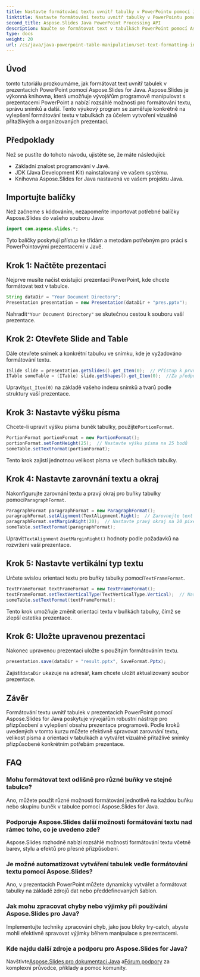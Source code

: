 ```yaml
---
title: Nastavte formátování textu uvnitř tabulky v PowerPointu pomocí Java
linktitle: Nastavte formátování textu uvnitř tabulky v PowerPointu pomocí Java
second_title: Aspose.Slides Java PowerPoint Processing API
description: Naučte se formátovat text v tabulkách PowerPoint pomocí Aspose.Slides for Java. Podrobný průvodce s příklady kódu pro vývojáře.
type: docs
weight: 20
url: /cs/java/java-powerpoint-table-manipulation/set-text-formatting-inside-table-powerpoint-java/
---
```

## Úvod
tomto tutoriálu prozkoumáme, jak formátovat text uvnitř tabulek v prezentacích PowerPoint pomocí Aspose.Slides for Java. Aspose.Slides je výkonná knihovna, která umožňuje vývojářům programově manipulovat s prezentacemi PowerPoint a nabízí rozsáhlé možnosti pro formátování textu, správu snímků a další. Tento výukový program se zaměřuje konkrétně na vylepšení formátování textu v tabulkách za účelem vytvoření vizuálně přitažlivých a organizovaných prezentací.
## Předpoklady
Než se pustíte do tohoto návodu, ujistěte se, že máte následující:
- Základní znalost programování v Javě.
- JDK (Java Development Kit) nainstalovaný ve vašem systému.
- Knihovna Aspose.Slides for Java nastavená ve vašem projektu Java.

## Importujte balíčky
Než začneme s kódováním, nezapomeňte importovat potřebné balíčky Aspose.Slides do vašeho souboru Java:
```java
import com.aspose.slides.*;
```
Tyto balíčky poskytují přístup ke třídám a metodám potřebným pro práci s PowerPointovými prezentacemi v Javě.
## Krok 1: Načtěte prezentaci
Nejprve musíte načíst existující prezentaci PowerPoint, kde chcete formátovat text v tabulce.
```java
String dataDir = "Your Document Directory";
Presentation presentation = new Presentation(dataDir + "pres.pptx");
```
 Nahradit`"Your Document Directory"` se skutečnou cestou k souboru vaší prezentace.
## Krok 2: Otevřete Slide and Table
Dále otevřete snímek a konkrétní tabulku ve snímku, kde je vyžadováno formátování textu.
```java
ISlide slide = presentation.getSlides().get_Item(0);  // Přístup k prvnímu snímku
ITable someTable = (ITable) slide.getShapes().get_Item(0);  //Za předpokladu, že první tvar na snímku je tabulka
```
 Upravit`get_Item(0)` na základě vašeho indexu snímků a tvarů podle struktury vaší prezentace.
## Krok 3: Nastavte výšku písma
 Chcete-li upravit výšku písma buněk tabulky, použijte`PortionFormat`.
```java
PortionFormat portionFormat = new PortionFormat();
portionFormat.setFontHeight(25);  // Nastavte výšku písma na 25 bodů
someTable.setTextFormat(portionFormat);
```
Tento krok zajistí jednotnou velikost písma ve všech buňkách tabulky.
## Krok 4: Nastavte zarovnání textu a okraj
 Nakonfigurujte zarovnání textu a pravý okraj pro buňky tabulky pomocí`ParagraphFormat`.
```java
ParagraphFormat paragraphFormat = new ParagraphFormat();
paragraphFormat.setAlignment(TextAlignment.Right);  // Zarovnejte text doprava
paragraphFormat.setMarginRight(20);  // Nastavte pravý okraj na 20 pixelů
someTable.setTextFormat(paragraphFormat);
```
 Upravit`TextAlignment` a`setMarginRight()` hodnoty podle požadavků na rozvržení vaší prezentace.
## Krok 5: Nastavte vertikální typ textu
 Určete svislou orientaci textu pro buňky tabulky pomocí`TextFrameFormat`.
```java
TextFrameFormat textFrameFormat = new TextFrameFormat();
textFrameFormat.setTextVerticalType(TextVerticalType.Vertical);  // Nastavte vertikální orientaci textu
someTable.setTextFormat(textFrameFormat);
```
Tento krok umožňuje změnit orientaci textu v buňkách tabulky, čímž se zlepší estetika prezentace.
## Krok 6: Uložte upravenou prezentaci
Nakonec upravenou prezentaci uložte s použitým formátováním textu.
```java
presentation.save(dataDir + "result.pptx", SaveFormat.Pptx);
```
 Zajistit`dataDir` ukazuje na adresář, kam chcete uložit aktualizovaný soubor prezentace.

## Závěr
Formátování textu uvnitř tabulek v prezentacích PowerPoint pomocí Aspose.Slides for Java poskytuje vývojářům robustní nástroje pro přizpůsobení a vylepšení obsahu prezentace programově. Podle kroků uvedených v tomto kurzu můžete efektivně spravovat zarovnání textu, velikost písma a orientaci v tabulkách a vytvářet vizuálně přitažlivé snímky přizpůsobené konkrétním potřebám prezentace.
## FAQ
### Mohu formátovat text odlišně pro různé buňky ve stejné tabulce?
Ano, můžete použít různé možnosti formátování jednotlivě na každou buňku nebo skupinu buněk v tabulce pomocí Aspose.Slides for Java.
### Podporuje Aspose.Slides další možnosti formátování textu nad rámec toho, co je uvedeno zde?
Aspose.Slides rozhodně nabízí rozsáhlé možnosti formátování textu včetně barev, stylu a efektů pro přesné přizpůsobení.
### Je možné automatizovat vytváření tabulek vedle formátování textu pomocí Aspose.Slides?
Ano, v prezentacích PowerPoint můžete dynamicky vytvářet a formátovat tabulky na základě zdrojů dat nebo předdefinovaných šablon.
### Jak mohu zpracovat chyby nebo výjimky při používání Aspose.Slides pro Java?
Implementujte techniky zpracování chyb, jako jsou bloky try-catch, abyste mohli efektivně spravovat výjimky během manipulace s prezentacemi.
### Kde najdu další zdroje a podporu pro Aspose.Slides for Java?
 Navštivte[Aspose.Slides pro dokumentaci Java](https://reference.aspose.com/slides/java/) a[Fórum podpory](https://forum.aspose.com/c/slides/11) za komplexní průvodce, příklady a pomoc komunity.